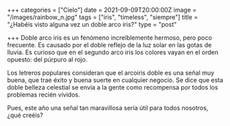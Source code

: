 +++
categories = ["Cielo"]
date = 2021-09-09T20:00:00Z
image = "/images/rainbow_n.jpg"
tags = ["iris", "timeless", "siempre"]
title = "¿Habéis visto alguna vez un doble arco iris?"
type = "post"

+++
Doble arco iris es un fenómeno increíblemente hermoso, pero poco frecuente. Es causado por el doble reflejo de la luz solar en las gotas de lluvia. Es curioso que en el segundo arco iris los colores vayan en el orden opuesto: del púrpuro al rojo.

Los letreros populares consideran que el arcoiris doble es una señal muy buena, que trae éxito y buena suerte en cualquier negocio. Se dice que esta doble belleza celestial se envía a la gente como recompensa por todos los problemas recién vividos.

Pues, este año una señal tan maravillosa sería útil para todos nosotros, ¿qué creéis?